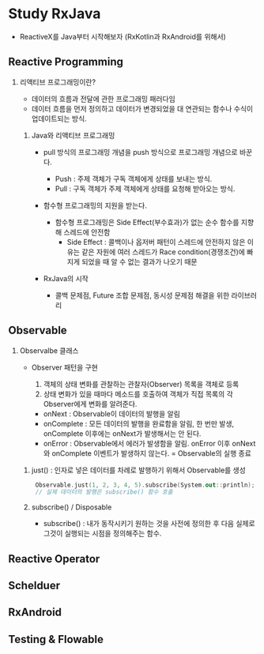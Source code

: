 # Study RxJava

- ReactiveX를 Java부터 시작해보자 (RxKotlin과 RxAndroid를 위해서)

## Reactive Programming

1. 리액티브 프로그래밍이란? 

   - 데이터의 흐름과 전달에 관한 프로그래밍 패러다임
   - 데이터 흐름을 먼저 정의하고 데이터가 변경되었을 대 연관되는 함수나 수식이 업데이트되는 방식.

   1. Java와 리액티브 프로그래밍 

      - pull 방식의 프로그래밍 개념을 push 방식으로 프로그래밍 개념으로 바꾼다. 

        - Push : 주제 객체가 구독 객체에게 상태를 보내는 방식.
        - Pull : 구독 객체가 주제 객체에게 상태를 요청해 받아오는 방식.

      - 함수형 프로그래밍의 지원을 받는다. 

        - 함수형 프로그래밍은 Side Effect(부수효과)가 없는 순수 함수를 지향해 스레드에 안전함 
          - Side Effect : 콜백이나 옵저버 패턴이 스레드에 안전하지 않은 이유는 같은 자원에 여러 스레드가 Race condition(경쟁조건)에 빠지게 되었을 때 알 수 없는 결과가 나오기 때문

      - RxJava의 시작 

        - 콜백 문제점, Future 조합 문제점, 동시성 문제점 해결을 위한 라이브러리
## Observable

1. Observalbe 클래스 

   - Observer 패턴을 구현 

     1. 객체의 상태 변화를 관찰하는 관찰자(Observer) 목록을 객체로 등록
     2. 상태 변화가 있을 때마다 메소드를 호출하여 객체가 직접 목록의 각 Observer에게 변화를 알려준다.

     - onNext : Observable이 데이터의 발행을 알림
     - onComplete : 모든 데이터의 발행을 완료함을 알림, 한 번만 발생, onComplete 이후에는 onNext가 발생해서는 안 된다.
     - onError : Observable에서 에러가 발생함을 알림. onError 이후 onNext와 onComplete 이벤트가 발생하지 않는다. = Observable의 실행 종료

   1. just() : 인자로 넣은 데이터를 차례로 발행하기 위해서 Observable를 생성

      ```kotlin
       Observable.just(1, 2, 3, 4, 5).subscribe(System.out::println);
       // 실제 데이터의 발행은 subscribe() 함수 호출
      ```

   2. subscribe() / Disposable

      - subscribe() : 내가 동작시키기 원하는 것을 사전에 정의한 후 다음 실제로 그것이 실행되는 시점을 정의해주는 함수.

## Reactive Operator



## Schelduer



## RxAndroid



## Testing & Flowable

